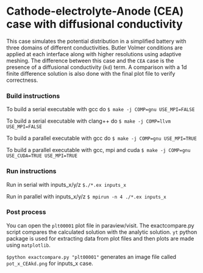 # Cathode-electrolyte-Anode (CEA) case with diffusional conductivity

This case simulates the potential distribution in a
simplified battery with three 
domains of different conductivities. Butler Volmer 
conditions are applied at each interface along with 
higher resolutions using adaptive meshing. The difference 
between this case and the `CEA` case is the presence of 
a diffusional conductivity (`kd`) term.
A comparison with a 1d finite difference solution is also done with 
the final plot file to verify correctness.

### Build instructions

To build a serial executable with gcc do
`$ make -j COMP=gnu USE_MPI=FALSE`

To build a serial executable with clang++ do
`$ make -j COMP=llvm USE_MPI=FALSE`

To build a parallel executable with gcc do
`$ make -j COMP=gnu USE_MPI=TRUE`

To build a parallel executable with gcc, mpi and cuda
`$ make -j COMP=gnu USE_CUDA=TRUE USE_MPI=TRUE`

### Run instructions

Run in serial with inputs_x/y/z
`$./*.ex inputs_x`


Run in parallel with inputs_x/y/z
`$ mpirun -n 4 ./*.ex inputs_x`

### Post process

You can open the `plt00001` plot file in 
paraview/visit. The exactcompare.py script compares
the calculated solution with the analytic solution.
`yt` python package is used for extracting data from 
plot files and then plots are made using `matplotlib`.

`$python exactcompare.py "plt00001"` generates an image
file called `pot_x_CEAkd.png` for inputs_x case.

